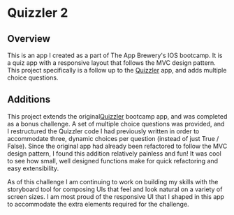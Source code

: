 # Quizzler 2

## Overview
This is an app I created as a part of The App Brewery's IOS bootcamp. It is a quiz app with a responsive layout that follows the MVC design pattern. This project specifically is a follow up to the [Quizzler](https://github.com/jhunschejones/Swift-Projects/tree/master/Quizzler) app, and adds multiple choice questions.

## Additions
This project extends the original[Quizzler](https://github.com/jhunschejones/Swift-Projects/tree/master/Quizzler) bootcamp app, and was completed as a bonus challenge. A set of multiple choice questions was provided, and I restructured the Quizzler code I had previously written in order to accommodate three, dynamic choices per question (instead of just True / False). Since the original app had already been refactored to follow the MVC design pattern, I found this addition relatively painless and fun! It was cool to see how small, well designed functions make for quick refactoring and easy extensibility.

As of this challenge I am continuing to work on building my skills with the storyboard tool for composing UIs that feel and look natural on a variety of screen sizes. I am most proud of the responsive UI that I shaped in this app to accommodate the extra elements required for the challenge.
